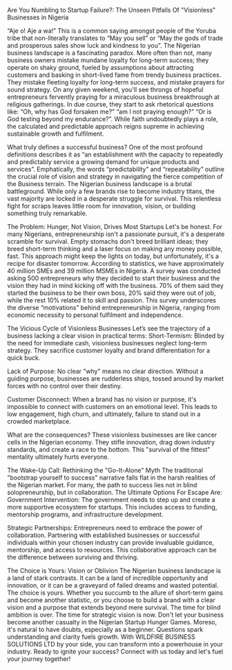 Are You Numbling to Startup Failure?: The Unseen Pitfalls Of "Visionless" Businesses in Nigeria


“Aje o! Aje a wa!”
This is a common saying amongst people of the Yoruba tribe that non-literally translates to “May you sell” or “May the gods of trade and prosperous sales show luck and kindness to you”.
The Nigerian business landscape is a fascinating paradox. More often than not, many business owners mistake mundane loyalty for long-term success; they operate on shaky ground, fueled by assumptions about attracting customers and basking in short-lived fame from trendy business practices. They mistake fleeting loyalty for long-term success, and mistake prayers for sound strategy. 
 On any given weekend, you'll see throngs of hopeful entrepreneurs fervently praying for a miraculous business breakthrough at religious gatherings. In due course, they start to ask rhetorical questions like: “Oh, why has God forsaken me?” “am I not praying enough?” “Or is God testing beyond my endurance?”. While faith undoubtedly plays a role, the calculated and predictable approach reigns supreme in achieving sustainable growth and fulfilment. 

What truly defines a successful business? 
One of the most profound definitions describes it as “an establishment with the capacity to repeatedly and predictably service a growing demand for unique products and services”. Emphatically, the words “predictability” and “repeatability” outline the crucial role of vision and strategy in navigating the fierce competition of the Business terrain.
The Nigerian business landscape is a brutal battleground. While only a few brands rise to become industry titans, the vast majority are locked in a desperate struggle for survival. This relentless fight for scraps leaves little room for innovation, vision, or building something truly remarkable.

The Problem: Hunger, Not Vision, Drives Most Startups
Let's be honest. For many Nigerians, entrepreneurship isn't a passionate pursuit, it's a desperate scramble for survival. Empty stomachs don't breed brilliant ideas; they breed short-term thinking and a laser focus on making any money possible, fast. This approach might keep the lights on today, but unfortunately, it's a recipe for disaster tomorrow.
According to statistics, we have approximately 40 million SMEs and 39 million MSMEs in Nigeria. A survey was conducted asking 500 entrepreneurs why they decided to start their business and the vision they had in mind kicking off with the business. 70% of them said they started the business to be their own boss, 20% said they were out of job, while the rest 10% related it to skill and passion.
This survey underscores the diverse “motivations” behind entrepreneurship in Nigeria, ranging from economic necessity to personal fulfilment and independence. 

The Vicious Cycle of Visionless Businesses
Let’s see the trajectory of a business lacking a clear vision in practical terms:
Short-Termism: Blinded by the need for immediate cash, visionless businesses neglect long-term strategy. They sacrifice customer loyalty and brand differentiation for a quick buck.

Lack of Purpose: No clear "why" means no clear direction. Without a guiding purpose, businesses are rudderless ships, tossed around by market forces with no control over their destiny.

Customer Disconnect: When a brand has no vision or purpose, it's impossible to connect with customers on an emotional level. This leads to low engagement, high churn, and ultimately, failure to stand out in a crowded marketplace.

What are the consequences?
These visionless businesses are like cancer cells in the Nigerian economy. They stifle innovation, drag down industry standards, and create a race to the bottom. This "survival of the fittest" mentality ultimately hurts everyone.

The Wake-Up Call: Rethinking the "Go-It-Alone" Myth
The traditional "bootstrap yourself to success" narrative falls flat in the harsh realities of the Nigerian market. For many, the path to success lies not in blind solopreneurship, but in collaboration.
The Ultimate Options For Escape Are:
Government Intervention: The government needs to step up and create a more supportive ecosystem for startups. This includes access to funding, mentorship programs, and infrastructure development.

Strategic Partnerships: Entrepreneurs need to embrace the power of collaboration. Partnering with established businesses or successful individuals within your chosen industry can provide invaluable guidance, mentorship, and access to resources. This collaborative approach can be the difference between surviving and thriving.

The Choice is Yours: Vision or Oblivion
The Nigerian business landscape is a land of stark contrasts. It can be a land of incredible opportunity and innovation, or it can be a graveyard of failed dreams and wasted potential. The choice is yours. Whether you succumb to the allure of short-term gains and become another statistic, or you choose to build a brand with a clear vision and a purpose that extends beyond mere survival.
The time for blind ambition is over. The time for strategic vision is now.
Don't let your business become another casualty in the Nigerian Startup Hunger Games. Moreso, it's natural to have doubts, especially as a beginner. Questions spark understanding and clarity fuels growth. With WILDFIRE BUSINESS SOLUTIONS LTD by your side, you can transform into a powerhouse in your industry. 
Ready to ignite your success? Connect with us today and let's fuel your journey together!

